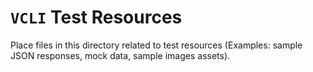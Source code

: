 # `VCLI` Test Resources

Place files in this directory related to test resources (Examples: sample JSON responses, mock data, sample images assets).
